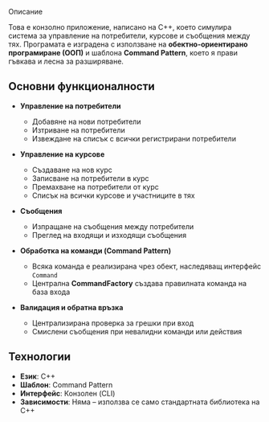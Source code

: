  Описание

Това е конзолно приложение, написано на C++, което симулира система за управление на потребители, курсове и съобщения между тях. Програмата е изградена с използване на **обектно-ориентирано програмиране (ООП)** и шаблона **Command Pattern**, което я прави гъвкава и лесна за разширяване.

## Основни функционалности

- **Управление на потребители**
  - Добавяне на нови потребители
  - Изтриване на потребители
  - Извеждане на списък с всички регистрирани потребители

- **Управление на курсове**
  - Създаване на нов курс
  - Записване на потребители в курс
  - Премахване на потребители от курс
  - Списък на всички курсове и участниците в тях

- **Съобщения**
  - Изпращане на съобщения между потребители
  - Преглед на входящи и изходящи съобщения

- **Обработка на команди (Command Pattern)**
  - Всяка команда е реализирана чрез обект, наследяващ интерфейс `Command`
  - Централна **CommandFactory** създава правилната команда на база входа

- **Валидация и обратна връзка**
  - Централизирана проверка за грешки при вход
  - Смислени съобщения при невалидни команди или действия

## Технологии

- **Език**: C++
- **Шаблон**: Command Pattern
- **Интерфейс**: Конзолен (CLI)
- **Зависимости**: Няма – използва се само стандартната библиотека на C++
